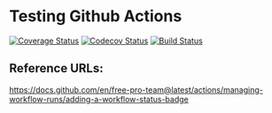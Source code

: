 # Testing Github Actions

[![Coverage Status](https://coveralls.io/repos/github/nnguyent/testcicd/badge.svg)](https://coveralls.io/github/nnguyent/testcicd)
[![Codecov Status](https://codecov.io/gh/nnguyent/testcicd/branch/master/graph/badge.svg?token=DX56OAIM53)](undefined)
[![Build Status](https://github.com/nnguyent/testcicd/workflows/build/badge.svg?branch=master&event=push)]((https://github.com/nnguyent/testcicd/actions?query=workflow%3Abuild+branch%3Amaster+event%3Apush))

## Reference URLs:
https://docs.github.com/en/free-pro-team@latest/actions/managing-workflow-runs/adding-a-workflow-status-badge